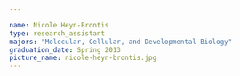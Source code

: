 ```yaml
---

name: Nicole Heyn-Brontis
type: research_assistant
majors: "Molecular, Cellular, and Developmental Biology"
graduation_date: Spring 2013
picture_name: nicole-heyn-brontis.jpg
---
```

    
    
